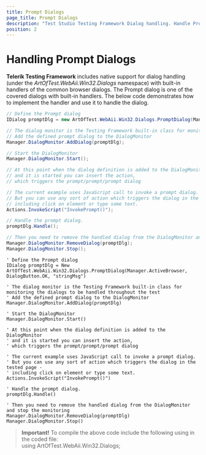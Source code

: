 ```yaml
---
title: Prompt Dialogs
page_title: Prompt Dialogs
description: "Test Studio Testing Framework Dialog handling. Handle Prompt dialog in coded step in Test Studio. Coded test to handle prompt dialogs in Test Studio."
position: 2
---
```

# Handling Prompt Dialogs

__Telerik Testing Framework__ includes native support for dialog handling (under the _ArtOfTest.WebAii.Win32.Dialogs_ namespace) with built-in handlers of the common browser dialogs. The Prompt dialog is one of the covered dialogs with built-in handlers. The below code demonstrates how to implement the handler and use it to handle the dialog. 

```C#
// Define the Prompt dialog
IDialog promptDlg = new ArtOfTest.WebAii.Win32.Dialogs.PromptDialog(Manager.ActiveBrowser, DialogButton.OK, "stringMsg"); 

// The dialog monitor is the Testing Framework built-in class for monitoring the dialogs to be handled throughout the test
// Add the defined prompt dialog to the DialogMonitor 
Manager.DialogMonitor.AddDialog(promptDlg);

// Start the DialogMonitor 
Manager.DialogMonitor.Start();

// At this point when the dialog definition is added to the DialogMonitor 
// and it is started you can insert the action, 
// which triggers the prompt/prompt/prompt dialog 

// The current example uses JavaScript call to invoke a prompt dialog. 
// But you can use any sort of action which triggers the dialog in the tested page -
// including click on element or type some text.
Actions.InvokeScript("InvokePrompt()");

// Handle the prompt dialog. 
promptDlg.Handle();

// Then you need to remove the handled dialog from the DialogMonitor and stop the monitoring 
Manager.DialogMonitor.RemoveDialog(promptDlg);
Manager.DialogMonitor.Stop();
```
```VB
' Define the Prompt dialog
IDialog promptDlg = New ArtOfTest.WebAii.Win32.Dialogs.PromptDialog(Manager.ActiveBrowser, DialogButton.OK, "stringMsg")

' The dialog monitor is the Testing Framework built-in class for monitoring the dialogs to be handled throughout the test
' Add the defined prompt dialog to the DialogMonitor 
Manager.DialogMonitor.AddDialog(promptDlg)

' Start the DialogMonitor
Manager.DialogMonitor.Start()

' At this point when the dialog definition is added to the DialogMonitor 
' and it is started you can insert the action, 
' which triggers the prompt/prompt/prompt dialog 

' The current example uses JavaScript call to invoke a prompt dialog. 
' But you can use any sort of action which triggers the dialog in the tested page -
' including click on element or type some text.
Actions.InvokeScript("InvokePrompt()")

' Handle the prompt dialog. 
promptDlg.Handle()

' Then you need to remove the handled dialog from the DialogMonitor and stop the monitoring 
Manager.DialogMonitor.RemoveDialog(promptDlg)
Manager.DialogMonitor.Stop()

```


>__Important!__
>To compile the above code include the following using in the coded file: 
><br>
>using ArtOfTest.WebAii.Win32.Dialogs;
